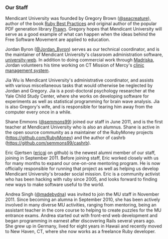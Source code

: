 ### Our Staff

Mendicant University was founded by Gregory Brown ([@seacreature](http://twitter.com/seacreature)), author of the book [Ruby Best Practices](http://rubybestpractices.com) and original author of the popular PDF generation library [Prawn](http://prawn.majesticseacreature.com).  Gregory hopes that Mendicant University will serve as a good example of what can happen when the ideas behind the Free Software Movement are applied to education.

Jordan Byron ([@Jordan_Byron](http://twitter.com/jordan_byron)) serves as our technical coordinator, and is the maintainer of Mendicant University's classroom administration software, [university-web](https://github.com/rmu/university-web). In addition to doing commercial work through [Madriska](http://madriska.com), Jordan volunteers his time working on CT Mission of Mercy's [clinic management system](https://github.com/jordanbyron/mission_of_mercy).

Jia Wu is Mendicant University's administrative coordinator, and assists with various miscellaneous tasks that would otherwise be neglected by Jordan and Gregory.  Jia is a post-doctoral psychology researcher at the Yale Child Study Center, where she works on developing software for experiments as well as statistical programming for brain wave analysis.  Jia is also Gregory's wife, and is responsible for tearing him away from the computer every once in a while.

Shane Emmons ([@semmons99](http://twitter.com/semmons99)) joined our staff in June 2011, and is the first teacher at Mendicant University who is also an alumnus. Shane is active in the open source community as a maintainer of the RubyMoney projects (<https://github.com/RubyMoney>) and the author of cashrb (<https://github.com/semmons99/cashrb>).

Eric Gjertsen ([ericgj](https://github.com/ericgj) on github) is the
newest alumni member of our staff, joining in September 2011. Before
joining staff, Eric worked closely with us for many months to expand our one-on-one mentoring program. He is now officially responsible for
running that project as well as helping us develop Mendicant University's broader social mission. Eric is a community activist who has been hacking with ruby since 2005, and looks forward to finding new ways to make software useful to the world.

Andrea Singh ([@madebydna](http://twitter.com/madebydna)) was invited to join
the MU staff in November 2011. Since becoming an alumna in September 2010, she
has been actively involved in many diverse MU activities, ranging from
mentoring, being an assistant teacher in the core course to helping to create
puzzles for the MU entrance exams. Andrea started out with front-end web
development and began programming in earnest after discovering Rails several
years ago. She grew up in Germany, lived for eight years in Hawaii and recently
moved to New Haven, CT, where she now works as a freelance Ruby developer.
